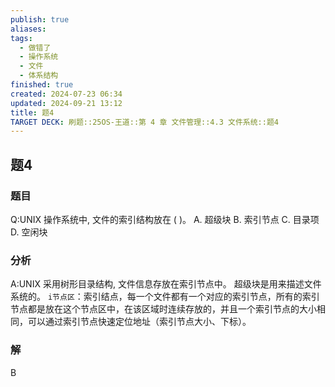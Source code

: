 ```yaml
---
publish: true
aliases: 
tags:
  - 做错了
  - 操作系统
  - 文件
  - 体系结构
finished: true
created: 2024-07-23 06:34
updated: 2024-09-21 13:12
title: 题4
TARGET DECK: 刷题::25OS-王道::第 4 章 文件管理::4.3 文件系统::题4
---
```

## 题4
### 题目
Q:UNIX 操作系统中, 文件的索引结构放在 ( )。
A. 超级块 B. 索引节点 C. 目录项 D. 空闲块
### 分析
A:UNIX 采用树形目录结构, 文件信息存放在索引节点中。
超级块是用来描述文件系统的。
`i节点区`：索引结点，每一个文件都有一个对应的索引节点，所有的索引节点都是放在这个节点区中，在该区域时连续存放的，并且一个索引节点的大小相同，可以通过索引节点快速定位地址（索引节点大小、下标）。
### 解
B
